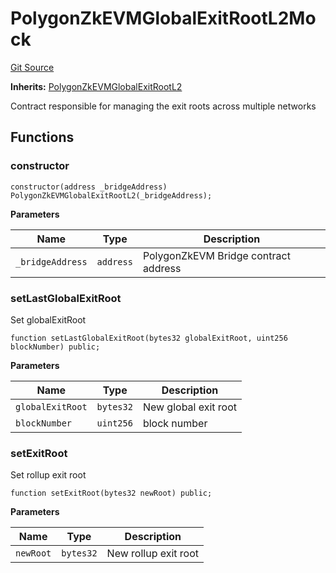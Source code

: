 # PolygonZkEVMGlobalExitRootL2Mock
[Git Source](https://github.com/agglayer/agglayer-contracts/blob/a8bf2955890e7123a84542ced57636d763299651/contracts/mocks/PolygonZkEVMGlobalExitRootL2Mock.sol)

**Inherits:**
[PolygonZkEVMGlobalExitRootL2](/contracts/PolygonZkEVMGlobalExitRootL2.sol/contract.PolygonZkEVMGlobalExitRootL2.md)

Contract responsible for managing the exit roots across multiple networks


## Functions
### constructor


```solidity
constructor(address _bridgeAddress) PolygonZkEVMGlobalExitRootL2(_bridgeAddress);
```
**Parameters**

|Name|Type|Description|
|----|----|-----------|
|`_bridgeAddress`|`address`|PolygonZkEVM Bridge contract address|


### setLastGlobalExitRoot

Set globalExitRoot


```solidity
function setLastGlobalExitRoot(bytes32 globalExitRoot, uint256 blockNumber) public;
```
**Parameters**

|Name|Type|Description|
|----|----|-----------|
|`globalExitRoot`|`bytes32`|New global exit root|
|`blockNumber`|`uint256`|block number|


### setExitRoot

Set rollup exit root


```solidity
function setExitRoot(bytes32 newRoot) public;
```
**Parameters**

|Name|Type|Description|
|----|----|-----------|
|`newRoot`|`bytes32`|New rollup exit root|


